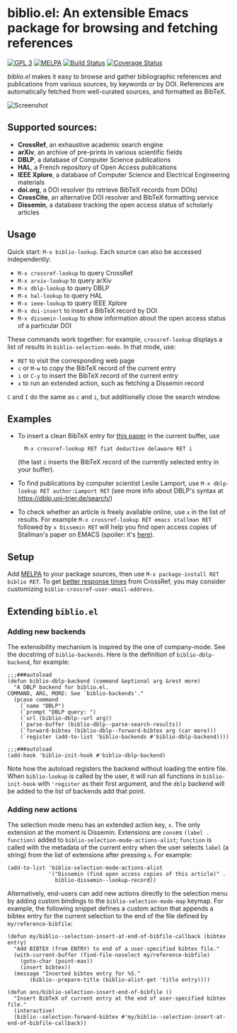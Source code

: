 # biblio.el: An extensible Emacs package for browsing and fetching references
[![GPL 3](https://img.shields.io/badge/license-GPLv3-blue.svg)](COPYING)
[![MELPA](https://melpa.org/packages/biblio-badge.svg)](https://melpa.org/#/biblio)
[![Build Status](https://travis-ci.org/cpitclaudel/biblio.el.svg?branch=master)](https://travis-ci.org/cpitclaudel/biblio.el)
[![Coverage Status](https://coveralls.io/repos/github/cpitclaudel/biblio.el/badge.svg?branch=master)](https://coveralls.io/github/cpitclaudel/biblio.el?branch=master)

*biblio.el* makes it easy to browse and gather bibliographic references and
publications from various sources, by keywords or by DOI.  References are
automatically fetched from well-curated sources, and formatted as BibTeX.

![Screenshot](etc/screenshots/biblio.el.png)

## Supported sources:

* **CrossRef**, an exhaustive academic search engine
* **arXiv**, an archive of pre-prints in various scientific fields
* **DBLP**, a database of Computer Science publications
* **HAL**, a French repository of Open Access publications
* **IEEE Xplore**, a database of Computer Science and Electrical Engineering materials
* **doi.org**, a DOI resolver (to retrieve BibTeX records from DOIs)
* **CrossCite**, an alternative DOI resolver and BibTeX formatting service
* **Dissemin**, a database tracking the open access status of scholarly articles

## Usage

Quick start: `M-x biblio-lookup`.  Each source can also be accessed independently:

* `M-x crossref-lookup` to query CrossRef
* `M-x arxiv-lookup` to query arXiv
* `M-x dblp-lookup` to query DBLP
* `M-x hal-lookup` to query HAL
* `M-x ieee-lookup` to query IEEE Xplore
* `M-x doi-insert` to insert a BibTeX record by DOI
* `M-x dissemin-lookup` to show information about the open access status of a
  particular DOI

These commands work together: for example, `crossref-lookup` displays a
list of results in `biblio-selection-mode`.  In that mode, use:

* `RET` to visit the corresponding web page
* `c` or `M-w` to copy the BibTeX record of the current entry
* `i` or `C-y` to insert the BibTeX record of the current entry
* `x` to run an extended action, such as fetching a Dissemin record

`C` and `I` do the same as `c` and `i`, but additionally close the search window.

## Examples

* To insert a clean BibTeX entry for
  [this paper](https://doi.org/10.1145/2676726.2677006) in the current buffer,
  use

        M-x crossref-lookup RET fiat deductive delaware RET i

  (the last `i` inserts the BibTeX record of the currently selected entry in your buffer).

* To find publications by computer scientist Leslie Lamport, use `M-x
  dblp-lookup RET author:Lamport RET` (see more info about DBLP's syntax at
  <https://dblp.uni-trier.de/search/>)

* To check whether an article is freely available online, use `x` in the list of
  results.  For example `M-x crossref-lookup RET emacs stallman RET` followed by
  `x Dissemin RET` will help you find open access copies of Stallman's paper on
  EMACS (spoiler: it's [here](https://hdl.handle.net/1721.1/5736)).

## Setup

Add [MELPA](https://melpa.org/#/getting-started) to your package sources, then
use `M-x package-install RET biblio RET`.  To get [better response
times](https://github.com/CrossRef/rest-api-doc#etiquette) from CrossRef, you
may consider customizing `biblio-crossref-user-email-address`.

## Extending `biblio.el`

### Adding new backends

The extensibility mechanism is inspired by the one of company-mode.  See the
docstring of `biblio-backends`.  Here is the definition of `biblio-dblp-backend`,
for example:

```elisp
;;;###autoload
(defun biblio-dblp-backend (command &optional arg &rest more)
  "A DBLP backend for biblio.el.
COMMAND, ARG, MORE: See `biblio-backends'."
  (pcase command
    (`name "DBLP")
    (`prompt "DBLP query: ")
    (`url (biblio-dblp--url arg))
    (`parse-buffer (biblio-dblp--parse-search-results))
    (`forward-bibtex (biblio-dblp--forward-bibtex arg (car more)))
    (`register (add-to-list 'biblio-backends #'biblio-dblp-backend))))

;;;###autoload
(add-hook 'biblio-init-hook #'biblio-dblp-backend)
```

Note how the autoload registers the backend without loading the entire file.
When `biblio-lookup` is called by the user, it will run all functions in
`biblio-init-hook` with `'register` as their first argument, and the `dblp`
backend will be added to the list of backends add that point.

### Adding new actions

The selection mode menu has an extended action key, `x`.  The only extension at
the moment is Dissemin. Extensions are `cons`es `(label . function)` added to
`biblio-selection-mode-actions-alist`; `function` is called with the metadata of
the current entry when the user selects `label` (a string) from the list of
extensions after pressing `x`.  For example:

```emacs-lisp
(add-to-list 'biblio-selection-mode-actions-alist
             '("Dissemin (find open access copies of this article)" .
               biblio-dissemin--lookup-record))
```

Alternatively, end-users can add new actions directly to the selection menu by
adding custom bindings to the `biblio-selection-mode-map` keymap.  For example,
the following snippet defines a custom action that appends a bibtex entry for
the current selection to the end of the file defined by `my/reference-bibfile`:

```emacs-lisp
(defun my/biblio--selection-insert-at-end-of-bibfile-callback (bibtex entry)
  "Add BIBTEX (from ENTRY) to end of a user-specified bibtex file."
  (with-current-buffer (find-file-noselect my/reference-bibfile)
    (goto-char (point-max))
    (insert bibtex))
  (message "Inserted bibtex entry for %S."
	   (biblio--prepare-title (biblio-alist-get 'title entry))))

(defun ans/biblio-selection-insert-end-of-bibfile ()
  "Insert BibTeX of current entry at the end of user-specified bibtex file."
  (interactive)
  (biblio--selection-forward-bibtex #'my/biblio--selection-insert-at-end-of-bibfile-callback))
```
